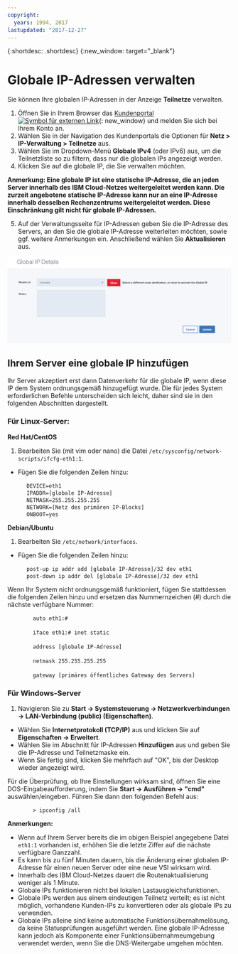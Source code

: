 ```yaml
---
copyright:
  years: 1994, 2017
lastupdated: "2017-12-27"
---
```


{:shortdesc: .shortdesc}
{:new_window: target="_blank"}

# Globale IP-Adressen verwalten

Sie können Ihre globalen IP-Adressen in der Anzeige **Teilnetze** verwalten. 

1. Öffnen Sie in Ihrem Browser das [Kundenportal ![Symbol für externen Link](../../icons/launch-glyph.svg "Symbol für externen Link")](https://control.softlayer.com/){: new_window} und melden Sie sich bei Ihrem Konto an.
2. Wählen Sie in der Navigation des Kundenportals die Optionen für **Netz > IP-Verwaltung > Teilnetze** aus.
3. Wählen Sie im Dropdown-Menü **Globale IPv4** (oder IPv6) aus, um die Teilnetzliste so zu filtern, dass nur die globalen IPs angezeigt werden.
4. Klicken Sie auf die globale IP, die Sie verwalten möchten.
 
  **Anmerkung: Eine globale IP ist eine statische IP-Adresse, die an jeden Server innerhalb des IBM Cloud-Netzes weitergeleitet werden kann. Die zurzeit angebotene statische IP-Adresse kann nur an eine IP-Adresse innerhalb desselben Rechenzentrums weitergeleitet werden. Diese Einschränkung gilt nicht für globale IP-Adressen.**

5. Auf der Verwaltungsseite für IP-Adressen geben Sie die IP-Adresse des Servers, an den Sie die globale IP-Adresse weiterleiten möchten, sowie ggf. weitere Anmerkungen ein. Anschließend wählen Sie **Aktualisieren** aus.

![Abbildung 2](images/2_1.png)

## Ihrem Server eine globale IP hinzufügen 

Ihr Server akzeptiert erst dann Datenverkehr für die globale IP, wenn diese IP dem System ordnungsgemäß hinzugefügt wurde. Die für jedes System erforderlichen Befehle unterscheiden sich leicht, daher sind sie in den folgenden Abschnitten dargestellt.

### Für Linux-Server:

**Red Hat/CentOS**

1. Bearbeiten Sie (mit vim oder nano) die Datei `/etc/sysconfig/network-scripts/ifcfg-eth1:1`.

* Fügen Sie die folgenden Zeilen hinzu:
```
      DEVICE=eth1
      IPADDR=[globale IP-Adresse]
      NETMASK=255.255.255.255
      NETWORK=[Netz des primären IP-Blocks]
      ONBOOT=yes
```

**Debian/Ubuntu**

1. Bearbeiten Sie `/etc/network/interfaces`.

* Fügen Sie die folgenden Zeilen hinzu:

```
      post-up ip addr add [globale IP-Adresse]/32 dev eth1
      post-down ip addr del [globale IP-Adresse]/32 dev eth1
```

Wenn Ihr System nicht ordnungsgemäß funktioniert, fügen Sie stattdessen die folgenden Zeilen hinzu und ersetzen das Nummernzeichen (#) durch die nächste verfügbare Nummer:

```
        auto eth1:#

        iface eth1:# inet static

        address [globale IP-Adresse]

        netmask 255.255.255.255

        gateway [primäres öffentliches Gateway des Servers]
```

### Für Windows-Server

1. Navigieren Sie zu **Start -> Systemsteuerung -> Netzwerkverbindungen -> LAN-Verbindung (public) (Eigenschaften)**.
* Wählen Sie **Internetprotokoll (TCP/IP)** aus und klicken Sie auf **Eigenschaften -> Erweitert**.
* Wählen Sie im Abschnitt für IP-Adressen **Hinzufügen** aus und geben Sie die IP-Adresse und Teilnetzmaske ein.
* Wenn Sie fertig sind, klicken Sie mehrfach auf "OK", bis der Desktop wieder angezeigt wird.

Für die Überprüfung, ob Ihre Einstellungen wirksam sind, öffnen Sie eine DOS-Eingabeaufforderung, indem Sie **Start -> Ausführen -> "cmd"** auswählen/eingeben. Führen Sie dann den folgenden Befehl aus:

```
        > ipconfig /all
```

**Anmerkungen:**

* Wenn auf Ihrem Server bereits die im obigen Beispiel angegebene Datei `eth1:1` vorhanden ist, erhöhen Sie die letzte Ziffer auf die nächste verfügbare Ganzzahl.
* Es kann bis zu fünf Minuten dauern, bis die Änderung einer globalen IP-Adresse für einen neuen Server oder eine neue VSI wirksam wird. 
* Innerhalb des IBM Cloud-Netzes dauert die Routenaktualisierung weniger als 1 Minute.
* Globale IPs funktionieren nicht bei lokalen Lastausgleichsfunktionen.
* Globale IPs werden aus einem eindeutigen Teilnetz verteilt; es ist nicht möglich, vorhandene Kunden-IPs zu konvertieren oder als globale IPs zu verwenden.
* Globale IPs alleine sind keine automatische Funktionsübernahmelösung, da keine Statusprüfungen ausgeführt werden. Eine globale IP-Adresse kann jedoch als Komponente einer Funktionsübernahmeumgebung verwendet werden, wenn Sie die DNS-Weitergabe umgehen möchten.
